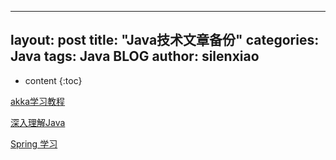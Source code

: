 
---
layout: post
title:  "Java技术文章备份"
categories: Java
tags:  Java BLOG
author: silenxiao
---

* content
{:toc}

[akka学习教程](https://blog.csdn.net/column/details/14349.html)

[深入理解Java](https://blog.csdn.net/javazejian)

[Spring 学习](https://blog.csdn.net/windsunmoon/article/category/2848657)